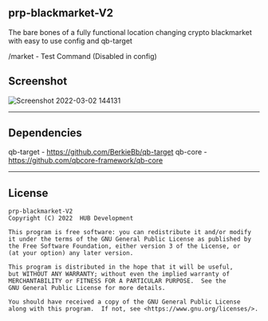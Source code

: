 ## prp-blackmarket-V2
The bare bones of a fully functional location changing crypto blackmarket with easy to use config and qb-target

/market - Test Command (Disabled in config)

## Screenshot

![Screenshot 2022-03-02 144131](https://user-images.githubusercontent.com/82594996/156391897-07c1dced-46bd-490c-9ea5-abab8f83fd19.jpg)

---

## Dependencies 

qb-target - https://github.com/BerkieBb/qb-target
qb-core - https://github.com/qbcore-framework/qb-core

---

## License 

```
prp-blackmarket-V2
Copyright (C) 2022  HUB Development

This program is free software: you can redistribute it and/or modify
it under the terms of the GNU General Public License as published by
the Free Software Foundation, either version 3 of the License, or
(at your option) any later version.

This program is distributed in the hope that it will be useful,
but WITHOUT ANY WARRANTY; without even the implied warranty of
MERCHANTABILITY or FITNESS FOR A PARTICULAR PURPOSE.  See the
GNU General Public License for more details.

You should have received a copy of the GNU General Public License
along with this program.  If not, see <https://www.gnu.org/licenses/>.
```
